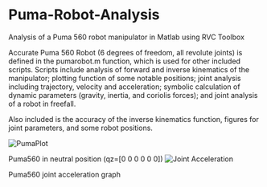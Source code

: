 # Puma-Robot-Analysis

Analysis of a Puma 560 robot manipulator in Matlab using RVC Toolbox

Accurate Puma 560 Robot (6 degrees of freedom, all revolute joints) is defined in the pumarobot.m function, which is used for other included scripts.
Scripts include analysis of forward and inverse kinematics of the manipulator; plotting function of some notable positions; joint analysis including trajectory, velocity and acceleration; symbolic calculation of dynamic parameters (gravity, inertia, and coriolis forces); and joint analysis of a robot in freefall.

Also included is the accuracy of the inverse kinematics function, figures for joint parameters, and some robot positions.

![PumaPlot](https://user-images.githubusercontent.com/107414426/203182835-ee5e212a-d29f-44e7-89c9-f56734d965cd.jpg)

Puma560 in neutral position (qz=[0 0 0 0 0 0])
![Joint Acceleration](https://user-images.githubusercontent.com/107414426/203182870-c91d2ddd-46e7-4efc-bc8b-9148439773c4.jpg)

Puma560 joint acceleration graph

